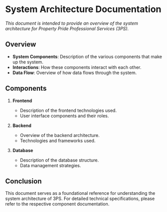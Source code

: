 # System Architecture Documentation

*This document is intended to provide an overview of the system architecture for Property Pride Professional Services (3PS).*

## Overview

- **System Components**: Description of the various components that make up the system.
- **Interactions**: How these components interact with each other.
- **Data Flow**: Overview of how data flows through the system.

## Components

1. **Frontend**
   - Description of the frontend technologies used.
   - User interface components and their roles.

2. **Backend**
   - Overview of the backend architecture.
   - Technologies and frameworks used.

3. **Database**
   - Description of the database structure.
   - Data management strategies.

## Conclusion

This document serves as a foundational reference for understanding the system architecture of 3PS. For detailed technical specifications, please refer to the respective component documentation.
